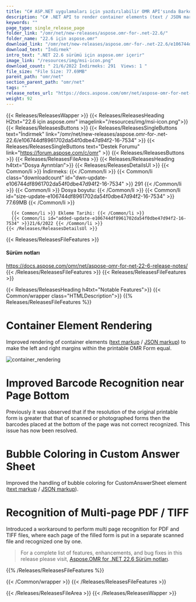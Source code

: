 ```yaml
---
title: "C# ASP.NET uygulamaları için yazdırılabilir OMR API'sında Barkod Tanıma"
description: "C# .NET API to render container elements (text / JSON markup), improved barcode recognition near page footer, multi-page OMR recognition in PDF / TIFF files."
keywords: ""
page_type: single_release_page
folder_link: "/omr/net/new-releases/aspose.omr-for-.net-22.6/"
folder_name: "22.6 için aspose.omr"
download_link: "/omr/net/new-releases/aspose.omr-for-.net-22.6/e106744df8961702da54f0dbe47d94f2-16-7534"
download_text: "İndirmek"
intro_text: ".NET 22.6 sürümü için aspose.omr içerir"
image_link: "/resources/img/msi-icon.png"
download_count: " 21/6/2022 İndirmeks: 291  Views: 1 "
file_size: "File Size: 77.69MB"
parent_path: "omr/net"
section_parent_path: "omr/net"
tags: ""
release_notes_url: "https://docs.aspose.com/omr/net/aspose-omr-for-net-22-6-release-notes/"
weight: 92
---
```


{{< Releases/ReleasesWapper >}}
{{< Releases/ReleasesHeading H2txt="22.6 için aspose.omr" imagelink="/resources/img/msi-icon.png">}}
{{< Releases/ReleasesButtons >}}
{{< Releases/ReleasesSingleButtons text="İndirmek" link="/omr/net/new-releases/aspose.omr-for-.net-22.6/e106744df8961702da54f0dbe47d94f2-16-7534" >}}
{{< Releases/ReleasesSingleButtons text="Destek Forumu" link="https://forum.aspose.com/c/omr" >}}
{{< Releases/ReleasesButtons >}}
{{< Releases/ReleasesFileArea >}}
{{< Releases/ReleasesHeading h4txt="Dosya Ayrıntıları">}}
{{< Releases/ReleasesDetailsUl >}}
{{< Common/li >}} İndirmeks: {{< /Common/li >}}
{{< Common/li class="downloadcount" id="dwn-update-e106744df8961702da54f0dbe47d94f2-16-7534" >}} 291 {{< /Common/li >}}
{{< Common/li >}} Dosya boyutu: {{< /Common/li >}}
{{< Common/li id="size-update-e106744df8961702da54f0dbe47d94f2-16-7534" >}} 77.69MB {{< /Common/li >}}

      {{< Common/li >}} Ekleme Tarihi: {{< /Common/li >}}
      {{< Common/li id="added-update-e106744df8961702da54f0dbe47d94f2-16-7534" >}}21/6/2022 {{< /Common/li >}}
    {{< /Releases/ReleasesDetailsUl >}}

{{< Releases/ReleasesFileFeatures >}}
<h4>Sürüm notları</h4><div><a href='https://docs.aspose.com/omr/net/aspose-omr-for-net-22-6-release-notes/'>https://docs.aspose.com/omr/net/aspose-omr-for-net-22-6-release-notes/</a></div>
{{< /Releases/ReleasesFileFeatures >}}
{{< Releases/ReleasesFileFeatures >}}

{{< Releases/ReleasesHeading h4txt="Notable Features">}}
{{< Common/wrapper class="HTMLDescription">}}
{{% Releases/ReleasesFileFeatures %}}

# Container Element Rendering

Improved rendering of container elements ([text markup](https://docs.aspose.com/omr/net/txt-markup/container/) / [JSON markup](https://docs.aspose.com/omr/net/json-markup/container/)) to make the left and right margins within the printable OMR Form equal.

![container_rendering](https://docs.aspose.com/omr/net/aspose-omr-for-net-22-6-release-notes/container-margins.png)

# Improved Barcode Recognition near Page Bottom

Previously it was observed that if the resolution of the original printable form is greater that that of scanned or photographed forms then the barcodes placed at the bottom of the page was not correct recognized. This issue has now been resolved.

# Bubble Coloring in Custom Answer Sheet

Improved the handling of bubble coloring for CustomAnswerSheet element ([text markup](https://docs.aspose.com/omr/net/txt-markup/custom_answer_sheet/) / [JSON markup](https://docs.aspose.com/omr/net/json-markup/customanswersheet/)).

# Recognition of Multi-page PDF / TIFF

Introduced a workaround to perform multi page recognition for PDF and TIFF files, where each page of the filled form is put in a separate scanned file and recognized one by one.

> For a complete list of features, enhancements, and bug fixes in this release please visit, [Aspose.OMR for .NET 22.6 Sürüm notları](https://docs.aspose.com/omr/net/aspose-omr-for-net-22-6-release-notes/).

{{% /Releases/ReleasesFileFeatures %}}

{{< /Common/wrapper >}}
{{< /Releases/ReleasesFileFeatures >}}

{{< /Releases/ReleasesFileArea >}}
{{< /Releases/ReleasesWapper >}}
